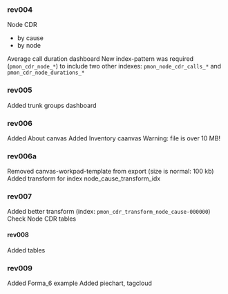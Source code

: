 ### rev004
Node CDR
- by cause
- by node

Average call duration dashboard
New index-pattern was required (`pmon_cdr_node_*`) to include two other indexes: `pmon_node_cdr_calls_*` and `pmon_cdr_node_durations_*`

### rev005
Added trunk groups dashboard

### rev006
Added About canvas
Added Inventory caanvas
Warning: file is over 10 MB!

### rev006a
Removed canvas-workpad-template from export (size is normal: 100 kb)
Added transform for index node_cause_transform_idx

### rev007
Added better transform (index: `pmon_cdr_transform_node_cause-000000`)
Check Node CDR tables

#### rev008
Added tables

### rev009
Added Forma_6 example
Added piechart, tagcloud

